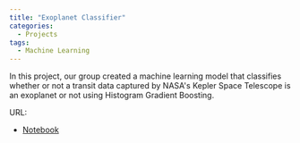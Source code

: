 ```yaml
---
title: "Exoplanet Classifier"
categories:
  - Projects
tags:
  - Machine Learning
---
```


In this project, our group created a machine learning model that classifies whether or not a transit data captured by NASA's Kepler Space Telescope is an exoplanet or not using Histogram Gradient Boosting.

URL:
* [Notebook](https://github.com/raphael-lesmana/dl-projects/blob/main/exoplanets.ipynb)